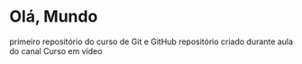 # Olá, Mundo
 primeiro repositório do curso de Git e GitHub
 repositório criado durante aula do canal Curso em vídeo
